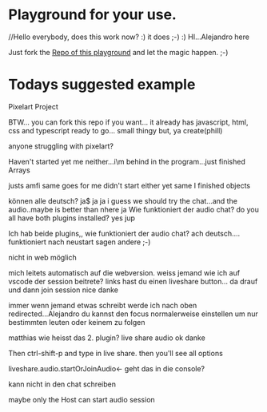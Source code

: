 # Playground for your use.
//Hello everybody, does this work now? :)
it does ;-)
:)
HI...Alejandro here

Just fork the [Repo of this playground](https://github.com/kluth/masterschool-0.01-playground) and let the magic happen. ;-)

# Todays suggested example

Pixelart Project

BTW... you can fork this repo if you want... it already has javascript, html, css and typescript ready to go... small thingy but, ya
create(phill)


anyone struggling with pixelart?

Haven't started yet
me neither...i\m behind in the program...just finished Arrays

justs amfi
same goes for me
didn't start either yet same
I finished objects

können alle deutsch? 
ja$
ja
ja
i guess we should try the chat...and the audio..maybe is better than nhere
ja Wie funktioniert der audio chat?
do you all have both plugins installed? yes jup

Ich hab beide plugins,, wie funktioniert der audio chat?
ach deutsch.... funktioniert nach neustart sagen andere ;-)

nicht in web möglich

mich leitets automatisch auf die webversion. weiss jemand wie ich auf vscode der session beitrete? links hast du einen liveshare button... da drauf und dann join session nice danke

immer wenn jemand etwas schreibt werde ich nach oben redirected...Alejandro du kannst den focus normalerweise einstellen um nur bestimmten leuten oder keinem zu folgen

matthias wie heisst das 2. plugin?
live share audio ok danke

Then ctrl-shift-p and type in live share. then you'll see all options

liveshare.audio.startOrJoinAudio<- geht das in die console?

kann nicht in den chat schreiben

maybe only the Host can start audio session

